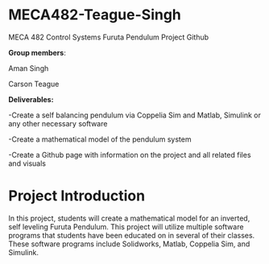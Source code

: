 # MECA482-Teague-Singh
MECA 482 Control Systems Furuta Pendulum Project Github

**Group members**: 

Aman Singh 

Carson Teague

**Deliverables:**

-Create a self balancing pendulum via Coppelia Sim and Matlab, Simulink or any other necessary software

-Create a mathematical model of the pendulum system

-Create a Github page with information on the project and all related files and visuals 

# Project Introduction
In this project, students will create a mathematical model for an inverted, self leveling Furuta Pendulum. This project will utilize multiple software programs that students have been educated on in several of their classes. These software programs include Solidworks, Matlab, Coppelia Sim, and Simulink. 
